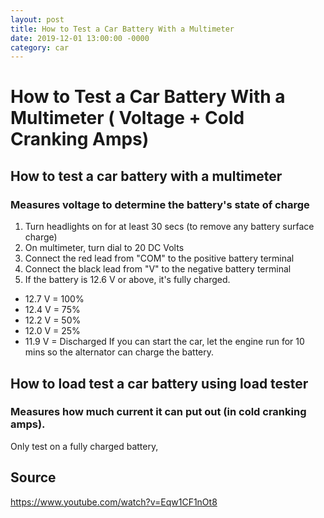 ```yaml
---
layout: post
title: How to Test a Car Battery With a Multimeter
date: 2019-12-01 13:00:00 -0000
category: car
---
```


# How to Test a Car Battery With a Multimeter ( Voltage + Cold Cranking Amps)

## How to test a car battery with a multimeter

### Measures voltage to determine the battery's state of charge

1. Turn headlights on for at least 30 secs (to remove any battery surface charge)
2. On multimeter, turn dial to 20 DC Volts
3. Connect the red lead from "COM" to the positive battery terminal
4. Connect the black lead from "V" to the negative battery terminal
5. If the battery is 12.6 V or above, it's fully charged.
  - 12.7 V = 100%
  - 12.4 V = 75%
  - 12.2 V = 50%
  - 12.0 V = 25%
  - 11.9 V = Discharged
  If you can start the car, let the engine run for 10 mins so the alternator can charge the battery.


## How to load test a car battery using load tester

### Measures how much current it can put out (in cold cranking amps).
Only test on a fully charged battery,

## Source
https://www.youtube.com/watch?v=Eqw1CF1nOt8
